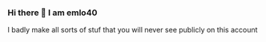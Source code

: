 ### Hi there 👋 I am emlo40
I badly make all sorts of stuf that you will never see publicly on this account

<!--
this is my profile repo thing there isnt much i just did this because i could.
-->
